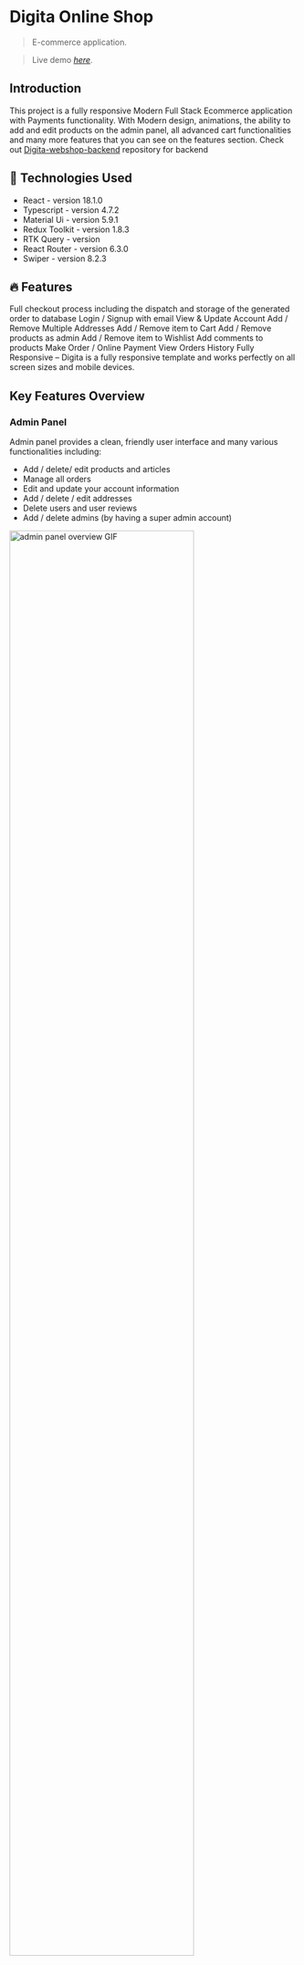 # Digita Online Shop

> E-commerce application.

> Live demo [_here_](https://digita-webshop.iran.liara.run/).

## Introduction

This project is a fully responsive Modern Full Stack Ecommerce application with Payments functionality. With Modern design, animations, the ability to add and edit products on the admin panel, all advanced cart functionalities and many more features that you can see on the features section.
Check out [Digita-webshop-backend](https://github.com/digita-webshop/digita-webshop-backend) repository for backend

## 🔧 Technologies Used

- React - version 18.1.0
- Typescript - version 4.7.2
- Material Ui - version 5.9.1
- Redux Toolkit - version 1.8.3
- RTK Query - version
- React Router - version 6.3.0
- Swiper - version 8.2.3

## 🔥 Features

Full checkout process including the dispatch and storage of the generated order to database
Login / Signup with email
View & Update Account
Add / Remove Multiple Addresses
Add / Remove item to Cart
Add / Remove products as admin
Add / Remove item to Wishlist
Add comments to products
Make Order / Online Payment
View Orders History
Fully Responsive – Digita is a fully responsive template and works perfectly on all screen sizes and mobile devices.

## Key Features Overview

<!-- admin panel -->

### Admin Panel

Admin panel provides a clean, friendly user interface and many various functionalities including:

- Add / delete/ edit products and articles
- Manage all orders
- Edit and update your account information
- Add / delete / edit addresses
- Delete users and user reviews
- Add / delete admins (by having a super admin account)

<img src="https://media.publit.io/file/admin-panel-overview.gif" alt="admin panel overview GIF" width=80% height=auto>

### User Panel

User panel offers efficient features like:

- Observe and manage orders
- Manage and edit wishlist
- Edit and update your account information including profile image, email, userName, phone, password
- Add / delete / edit addresses

<img src="https://media.publit.io/file/user-panel-overview.gif" alt="user panel overview GIF" width=80% height=auto>

## 🚀 Setup

Follow the following steps to get development environment running.

- Clone _'digita-webshop-frontend.git'_ repository

  ```bash
  git clone https://github.com/digita-webshop/digita-webshop-frontend.git
  ```

- Install dependencies

  ```bash
  npm install
  ```

- start development server

  ```bash
  npm start
  ```

---

## 🤝 Contributing

The community is always looking for talented individuals to share their knowledge and creativity to build innovative projects that will change the world.

Contributing to open source projects not only benefits the community, but it also helps you grow as a developer by learning new skills, collaborating with others, and gaining recognition for your contributions.

We greatly appreciate any contribution you can make to our project. Whether it's a suggestion, bug report, or enhancement, your input is invaluable to us.



1. Fork the Project
2. Create your Feature Branch (`git checkout -b feature/AmazingFeature`)
3. Commit your Changes (`git commit -m 'Add some AmazingFeature'`)
4. Push to the Branch (`git push origin feature/AmazingFeature`)
5. Open a Pull Request

Don't forget to give our project a star to show your support! We're excited to see what amazing features you'll bring to our project. Thank you for your contributions!

## ✅ Project Status

Project is: _complete_ .

## 💬 Contact

Created by [@tohiidd](), [@amirmalekian](), [@siavashsk](), [@monire91]()
 <p>
  if you need help, ask our. we will try to answer as soon as possible.
 </p>

## 📝 License

This project is open source and available under the [GPL-3.0 license](https://github.com/digita-webshop/digita-webshop-frontend/blob/main/License).
